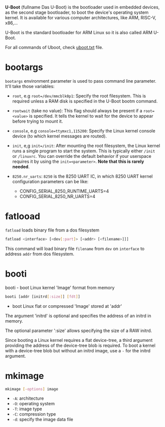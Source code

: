 **U-Boot** (fullname Das U-Boot) is the bootloader used in embedded devices, as the second stage bootloader, to boot the device's operating system kernel. It is available for various computer architectures, like ARM, RISC-V, x86,...

U-Boot is the standard bootloader for ARM Linux so it is also called ARM U-Boot.

For all commands of Uboot, check [uboot.txt](uboot.txt) file.
# bootargs
``bootargs`` environment parameter is used to pass command line parameter. It'll take those variables:
* ``root``, e.g ``root=/dev/mmcblk0p1``: Specify the root filesystem. This is required unless a RAM disk is specified in the U-Boot bootm command.
* ``rootwait`` (take no value): This flag should always be present if a ``root=<value>`` is specified. It tells the kernel to wait for the device to appear before trying to mount it.
* ``console``, e.g ``console=ttymxc1,115200``: Specify the Linux kernel console device (to which kernel messages are routed).
* ``init``, e,g ``init=/init``: After mounting the root filesystem, the Linux kernel runs a single program to start the system. This is typically either ``/init`` or ``/linuxrc``. You can override the default behavior if your userspace requires it by using the ``init=<parameter>``. **Note that this is rarely needed**.

* ``8250.nr_uarts``: ``8250`` is the 8250 UART IC, in which 8250 UART kernel configuration parameters can be like:
	* CONFIG_SERIAL_8250_RUNTIME_UARTS=4 
	* CONFIG_SERIAL_8250_NR_UARTS=4 

# fatlooad

``fatload`` loads binary file from a dos filesystem

```sh
fatload <interface> [<dev[:part]> [<addr> [<filename>]]]
```

This command will load binary file ``filename`` from ``dev`` on ``interface`` to address ``addr`` from dos filesystem.

# booti

booti - boot Linux kernel 'Image' format from memory

```sh
booti [addr [initrd[:size]] [fdt]]
```
- boot Linux flat or compressed 'Image' stored at 'addr'

The argument 'initrd' is optional and specifies the address	of an initrd in memory. 

The optional parameter ':size' allows specifying the size of a RAW initrd.

Since booting a Linux kernel requires a flat device-tree, a third argument providing the address of the device-tree blob is required. To boot a kernel with a device-tree blob but without an initrd image, use a ``-`` for the initrd argument.
# mkimage

```sh
mkimage [-options] image  
```
* ``-A``: architecture
* ``-O``: operating system
* ``-T``: image type
* ``-C``: compression type
* ``-d``: specify the image data file
